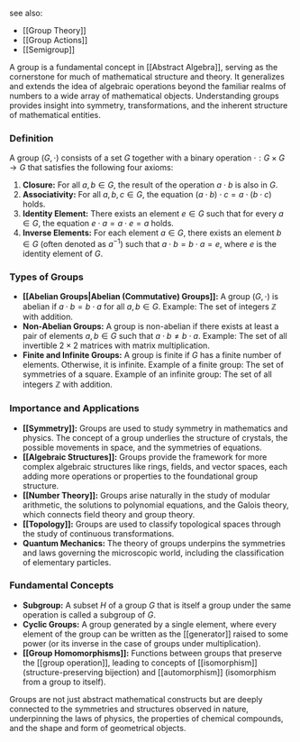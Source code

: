 see also:
- [[Group Theory]]
- [[Group Actions]]
- [[Semigroup]]

A group is a fundamental concept in [[Abstract Algebra]], serving as the cornerstone for much of mathematical structure and theory. It generalizes and extends the idea of algebraic operations beyond the familiar realms of numbers to a wide array of mathematical objects. Understanding groups provides insight into symmetry, transformations, and the inherent structure of mathematical entities.

### Definition

A group $(G, \cdot)$ consists of a set $G$ together with a binary operation $\cdot : G \times G \rightarrow G$ that satisfies the following four axioms:

1. **Closure:** For all $a, b \in G$, the result of the operation $a \cdot b$ is also in $G$.
2. **Associativity:** For all $a, b, c \in G$, the equation $(a \cdot b) \cdot c = a \cdot (b \cdot c)$ holds.
3. **Identity Element:** There exists an element $e \in G$ such that for every $a \in G$, the equation $e \cdot a = a \cdot e = a$ holds.
4. **Inverse Elements:** For each element $a \in G$, there exists an element $b \in G$ (often denoted as $a^{-1}$) such that $a \cdot b = b \cdot a = e$, where $e$ is the identity element of $G$.

### Types of Groups

- **[[Abelian Groups|Abelian (Commutative) Groups]]:** A group $(G, \cdot)$ is abelian if $a \cdot b = b \cdot a$ for all $a, b \in G$. Example: The set of integers $\mathbb{Z}$ with addition.
- **Non-Abelian Groups:** A group is non-abelian if there exists at least a pair of elements $a, b \in G$ such that $a \cdot b \neq b \cdot a$. Example: The set of all invertible $2 \times 2$ matrices with matrix multiplication.
- **Finite and Infinite Groups:** A group is finite if $G$ has a finite number of elements. Otherwise, it is infinite. Example of a finite group: The set of symmetries of a square. Example of an infinite group: The set of all integers $\mathbb{Z}$ with addition.

### Importance and Applications

- **[[Symmetry]]:** Groups are used to study symmetry in mathematics and physics. The concept of a group underlies the structure of crystals, the possible movements in space, and the symmetries of equations.
- **[[Algebraic Structures]]:** Groups provide the framework for more complex algebraic structures like rings, fields, and vector spaces, each adding more operations or properties to the foundational group structure.
- **[[Number Theory]]:** Groups arise naturally in the study of modular arithmetic, the solutions to polynomial equations, and the Galois theory, which connects field theory and group theory.
- **[[Topology]]:** Groups are used to classify topological spaces through the study of continuous transformations.
- **Quantum Mechanics:** The theory of groups underpins the symmetries and laws governing the microscopic world, including the classification of elementary particles.

### Fundamental Concepts

- **Subgroup:** A subset $H$ of a group $G$ that is itself a group under the same operation is called a subgroup of $G$.
- **Cyclic Groups:** A group generated by a single element, where every element of the group can be written as the [[generator]] raised to some power (or its inverse in the case of groups under multiplication).
- **[[Group Homomorphisms]]:** Functions between groups that preserve the [[group operation]], leading to concepts of [[isomorphism]] (structure-preserving bijection) and [[automorphism]] (isomorphism from a group to itself).

Groups are not just abstract mathematical constructs but are deeply connected to the symmetries and structures observed in nature, underpinning the laws of physics, the properties of chemical compounds, and the shape and form of geometrical objects.